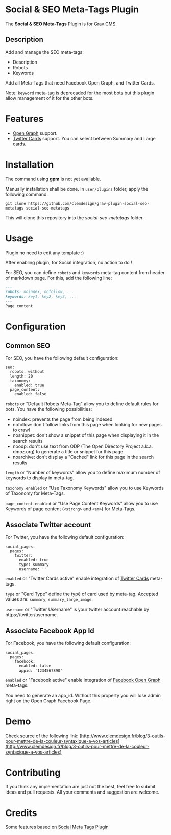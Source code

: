 # Social & SEO Meta-Tags Plugin

The **Social & SEO Meta-Tags** Plugin is for [Grav CMS](http://github.com/getgrav/grav).

## Description

Add and manage the SEO meta-tags:
- Description
- Robots
- Keywords

Add all Meta-Tags that need Facebook Open Graph, and Twitter Cards.

Note: `keyword` meta-tag is deprecaded for the most bots but this plugin allow management of it for the other bots.


# Features

* [Open Graph](http://ogp.me/) support.
* [Twitter Cards](https://dev.twitter.com/cards/overview) support. You can select between Summary and Large cards.


# Installation

The command using **gpm** is not yet available.

Manually installation shall be done. In `user/plugins` folder, apply the following command:
```
git clone https://github.com/clemdesign/grav-plugin-social-seo-metatags social-seo-metatags
```

This will clone this repository into the _social-seo-metatags_ folder.


# Usage

Plugin no need to edit any template :)

After enabling plugin, for Social integration, no action to do !

For SEO, you can define `robots` and `keywords` meta-tag content from header of markdown page. For this, add the following line:
```md
---
robots: noindex, nofollow, ...
keywords: key1, key2, key3, ...
---
Page content
```



# Configuration

## Common SEO

For SEO, you have the following default configuration:
```
seo:
  robots: without
  length: 20
  taxonomy:
    enabled: true
  page_content:
    enabled: false
```

`robots` or "Default Robots Meta-Tag" allow you to define default rules for bots. You have the following possibilities:
- noindex: prevents the page from being indexed
- nofollow: don't follow links from this page when looking for new pages to crawl
- nosnippet: don't show a snippet of this page when displaying it in the search results
- noodp: don't use text from ODP (The Open Directory Project a.k.a. dmoz.org) to generate a title or snippet for this page
- noarchive: don't display a "Cached" link for this page in the search results

`length` or "Number of keywords" allow you to define maximum number of keywords to display in meta-tag.

`taxonomy.enabled` or "Use Taxonomy Keywords" allow you to use Keywords of Taxonomy for Meta-Tags.

`page_content.enabled` or "Use Page Content Keywords" allow you to use Keywords of page content (`<strong>` and `<em>`) for Meta-Tags.

## Associate Twitter account


For Twitter, you have the following default configuration:
```
social_pages:
  pages:
    twitter:
      enabled: true
      type: summary
      username: ''
```

`enabled` or "Twitter Cards active" enable integration of [Twitter Cards](https://dev.twitter.com/cards/overview) meta-tags.

`type` or "Card Type" define the typê of card used by meta-tag. Accepted values are: `summary`, `summary_large_image`.

`username` or "Twitter Username" is your twitter account reachable by https://twitter/username.

## Associate Facebook App Id

For Facebook, you have the following default configuration:
```
social_pages:
  pages:
    facebook:
      enabled: false
      appid: '1234567890'
```

`enabled` or "Facebook active" enable integration of [Facebook Open Graph](https://developers.facebook.com/docs/opengraph/getting-started) meta-tags.

You need to generate an app_id. Without this property you will lose admin right on the Open Graph Facebook Page.

# Demo

Check source of the following link: [http://www.clemdesign.fr/blog/3-outils-pour-mettre-de-la-couleur-syntaxique-a-vos-articles](http://www.clemdesign.fr/blog/3-outils-pour-mettre-de-la-couleur-syntaxique-a-vos-articles)

# Contributing

If you think any implementation are just not the best, feel free to submit ideas and pull requests. All your comments and suggestion are welcome.

# Credits

Some features based on [Social Meta Tags Plugin](https://github.com/tucho235/grav-plugin-social-meta-tags)

